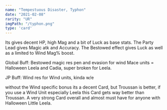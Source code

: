 ```yaml
---
name: "Tempestuous Disaster, Typhon"
date: "2021-02-08"
rarity: "UR"
imgPath: "/typhon.png"
type: 'card'
---
```


Its gives decent HP, high Mag and a bit of Luck as base stats.
The Party Lead gives Magic atk and Accuracy.
The Bestowed effect gives Luck as well as a limited to Wind Mag% boost.

Global Buff: Bestowed magic res pen and evasion for wind Mace units = Halloween Leela and Cadia, super broken for Leela.

JP Buff: Wind res for Wind units, kinda w/e

without the Wind specific bonus its a decent Card, but Troussan is better, if you use a Wind Unit especially Leela this Card gets way better than Troussan. A very strong Card overall and almost must have for anyone with Halloween Little Leela.
